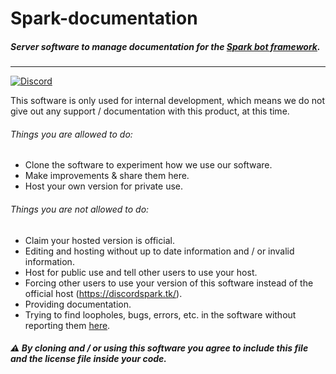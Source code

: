 # Spark-documentation

##### Server software to manage documentation for the [Spark bot framework](https://github.com/TobiasFeld22/Spark).
---

[![Discord](https://discordapp.com/api/guilds/248505281741455360/embed.png)](https://discord.gg/TezD2Zg)


This software is only used for internal development, which means we do not give out any support / documentation with this product, at this time.

###### Things you are allowed to do:

- Clone the software to experiment how we use our software.
- Make improvements & share them here.
- Host your own version for private use.

###### Things you are not allowed to do:
- Claim your hosted version is official.
- Editing and hosting without up to date information and / or invalid information. 
- Host for public use and tell other users to use your host.
- Forcing other users to use your version of this software instead of the official host (https://discordspark.tk/).
- Providing documentation.
- Trying to find loopholes, bugs, errors, etc. in the software without reporting them [here](https://github.com/sparkbots/Spark-documenation/issues).

##### :warning: By cloning and / or using this software you agree to include this file and the license file inside your code.
